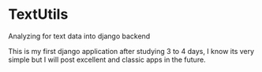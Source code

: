 # TextUtils
Analyzing for text data into django backend

This is my first django application after studying 3 to 4 days, I know its very simple but I will post excellent and classic apps in the future.


